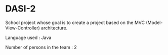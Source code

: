 # DASI-2

School project whose goal is to create a project based on the MVC (Model-View-Controller) architecture.

Language used : Java

Number of persons in the team : 2
